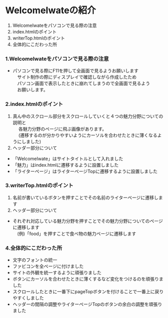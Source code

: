 # WelcomeIwateの紹介
1. WelcomeIwateをパソコンで見る際の注意  
1. index.htmlのポイント　
1. writerTop.htmlのポイント  
1. 全体的にこだわった所  

### 1.WelcomeIwateをパソコンで見る際の注意
- パソコンで見る際にF11を押して全画面で見るようお願いします  
　サイト制作の際にディスプレイで確認しながら作成したため  
　パソコン画面で表示したときに崩れてしまうので全画面で見るよう  
　お願いします。  
### 2.index.htmlのポイント
1. 真ん中のスクロール部分をスクロールしていくと４つの魅力分野についての説明と  
　 各魅力分野のページに飛ぶ画像があります。  
　 (遷移するのが分かりやすいようにカーソルを合わせたときに薄くなるようにしました)  
1. ヘッダー部分について  
- 「WelcomeIwate」はサイトタイトルとして入れました  
- 「魅力」はindex.htmlに遷移するように設置しました  
- 「ライターページ」はライターページTopに遷移するように設置しました  
### 3.writerTop.htmlのポイント
1. 名前が書いているボタンを押すことでその名前のライターページに遷移します  
1. ヘッダー部分について  
- それぞれ対応している魅力分野を押すことでその魅力分野についてのページに遷移します  
　(例)「food」を押すことで食べ物の魅力ページに遷移します  
### 4.全体的にこだわった所
- 文字のフォントの統一  
- ファビコンを全ページに付けました
- サイトの外観を統一するように頑張りました  
- ボタンにカーソルを合わせたときに薄くするなど変化をつけるのを頑張りました
- スクロールしたときに一番下にpageTopボタンを付けることで一番上に戻りやすくしました  
- ヘッダーの間隔の調整やライターページTopのボタンの余白の調整を頑張りました  

